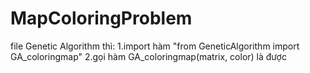 # MapColoringProblem
file Genetic Algorithm thì:
  1.import hàm "from GeneticAlgorithm import GA_coloringmap"
  2.gọi hàm GA_coloringmap(matrix, color) là được

